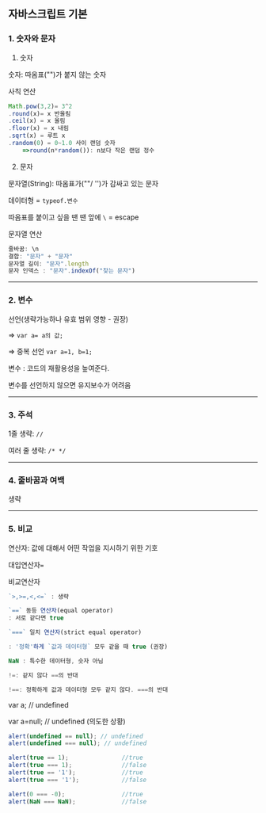 ## 자바스크립트 기본

### 1. 숫자와 문자

1. 숫자<br>

숫자: 따옴표("")가 붙지 않는 숫자<br>

사칙 연산<br>

```jsx
Math.pow(3,2)= 3^2
.round(x)= x 반올림
.ceil(x) = x 올림
.floor(x) = x 내림
.sqrt(x) = 루트 x
.random(0) = 0~1.0 사이 랜덤 숫자 
	=>round(n*random()): n보다 작은 랜덤 정수
```

2. 문자<br>

문자열(String): 따옴표가(""/ '')가 감싸고 있는 문자 <br>

데이터형 = `typeof.변수` <br>

따옴표를 붙이고 싶을 땐 땐 앞에 `\` = escape <br>

문자열 연산

```jsx
줄바꿈: \n
결합: "문자" + "문자"
문자열 길이: "문자".length
문자 인덱스 : "문자".indexOf("찾는 문자")
```

---

### 2. 변수

선언(생략가능하나 유효 범위 영향 - 권장)<br>

⇒  `var a= a의 값;`<br>

⇒ 중복 선언 `var a=1, b=1;`

변수 : 코드의 재활용성을 높여준다.<br>

변수를 선언하지 않으면 유지보수가 어려움

---

### 3. 주석

 1줄 생략: `//`<br>

여러 줄 생략: `/* */`

---

### 4. 줄바꿈과 여백

생략<br>

---

### 5. 비교

연산자: 값에 대해서 어떤 작업을 지시하기 위한 기호 <br> 

대입연산자`=`

비교연산자<br>

```jsx
`>,>=,<,<=` : 생략

`==` 동등 연산자(equal operator) 
: 서로 같다면 true

`===` 일치 연산자(strict equal operator) 

: '정확'하게 `값과 데이터형` 모두 같을 때 true (권장)

NaN : 특수한 데이터형, 숫자 아님

!=: 같지 않다 ==의 반대

!==: 정확하게 값과 데이터형 모두 같지 않다. ===의 반대
```

var a; // undefined  <br> 

var a=null;  // undefined (의도한 상황) <br> 

```jsx
alert(undefined == null); // undefined
alert(undefined === null); // undefined

alert(true == 1);               //true
alert(true === 1);              //false
alert(true == '1');             //true
alert(true === '1');            //false

alert(0 === -0);                //true
alert(NaN === NaN);             //false
```
